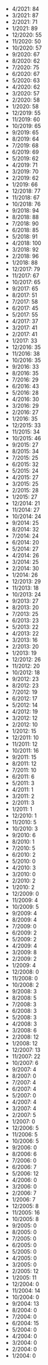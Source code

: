 *  4/2021: 84
*  3/2021: 87
*  2/2021: 71
*  1/2021: 89
*  12/2020: 55
*  11/2020: 50
*  10/2020: 57
*  9/2020: 67
*  8/2020: 62
*  7/2020: 75
*  6/2020: 67
*  5/2020: 63
*  4/2020: 62
*  3/2020: 57
*  2/2020: 58
*  1/2020: 58
*  12/2019: 55
*  11/2019: 60
*  10/2019: 65
*  9/2019: 65
*  8/2019: 64
*  7/2019: 68
*  6/2019: 69
*  5/2019: 62
*  4/2019: 71
*  3/2019: 70
*  2/2019: 62
*  1/2019: 66
*  12/2018: 77
*  11/2018: 67
*  10/2018: 76
*  9/2018: 94
*  8/2018: 88
*  7/2018: 90
*  6/2018: 85
*  5/2018: 91
*  4/2018: 100
*  3/2018: 92
*  2/2018: 96
*  1/2018: 88
*  12/2017: 79
*  11/2017: 67
*  10/2017: 65
*  9/2017: 65
*  8/2017: 51
*  7/2017: 58
*  6/2017: 45
*  5/2017: 55
*  4/2017: 37
*  3/2017: 41
*  2/2017: 41
*  1/2017: 33
*  12/2016: 35
*  11/2016: 38
*  10/2016: 35
*  9/2016: 33
*  8/2016: 35
*  7/2016: 29
*  6/2016: 43
*  5/2016: 28
*  4/2016: 30
*  3/2016: 29
*  2/2016: 27
*  1/2016: 35
*  12/2015: 33
*  11/2015: 34
*  10/2015: 46
*  9/2015: 27
*  8/2015: 34
*  7/2015: 25
*  6/2015: 32
*  5/2015: 24
*  4/2015: 27
*  3/2015: 25
*  2/2015: 28
*  1/2015: 27
*  12/2014: 21
*  11/2014: 27
*  10/2014: 24
*  9/2014: 25
*  8/2014: 32
*  7/2014: 24
*  6/2014: 20
*  5/2014: 27
*  4/2014: 26
*  3/2014: 25
*  2/2014: 30
*  1/2014: 26
*  12/2013: 29
*  11/2013: 18
*  10/2013: 24
*  9/2013: 27
*  8/2013: 20
*  7/2013: 25
*  6/2013: 23
*  5/2013: 22
*  4/2013: 22
*  3/2013: 16
*  2/2013: 20
*  1/2013: 19
*  12/2012: 26
*  11/2012: 20
*  10/2012: 18
*  9/2012: 23
*  8/2012: 23
*  7/2012: 19
*  6/2012: 17
*  5/2012: 14
*  4/2012: 19
*  3/2012: 12
*  2/2012: 10
*  1/2012: 15
*  12/2011: 10
*  11/2011: 12
*  10/2011: 16
*  9/2011: 15
*  8/2011: 12
*  7/2011: 10
*  6/2011: 6
*  5/2011: 3
*  4/2011: 1
*  3/2011: 2
*  2/2011: 3
*  1/2011: 1
*  12/2010: 1
*  11/2010: 5
*  10/2010: 3
*  9/2010: 6
*  8/2010: 1
*  7/2010: 5
*  6/2010: 2
*  5/2010: 0
*  4/2010: 3
*  3/2010: 0
*  2/2010: 2
*  1/2010: 2
*  12/2009: 0
*  11/2009: 4
*  10/2009: 5
*  9/2009: 4
*  8/2009: 4
*  7/2009: 0
*  6/2009: 2
*  5/2009: 2
*  4/2009: 4
*  3/2009: 8
*  2/2009: 2
*  1/2009: 4
*  12/2008: 0
*  11/2008: 0
*  10/2008: 2
*  9/2008: 3
*  8/2008: 5
*  7/2008: 3
*  6/2008: 3
*  5/2008: 3
*  4/2008: 3
*  3/2008: 6
*  2/2008: 12
*  1/2008: 12
*  12/2007: 13
*  11/2007: 22
*  10/2007: 6
*  9/2007: 4
*  8/2007: 0
*  7/2007: 4
*  6/2007: 4
*  5/2007: 0
*  4/2007: 4
*  3/2007: 4
*  2/2007: 5
*  1/2007: 0
*  12/2006: 5
*  11/2006: 5
*  10/2006: 5
*  9/2006: 0
*  8/2006: 6
*  7/2006: 0
*  6/2006: 7
*  5/2006: 12
*  4/2006: 0
*  3/2006: 0
*  2/2006: 7
*  1/2006: 7
*  12/2005: 8
*  11/2005: 16
*  10/2005: 8
*  9/2005: 0
*  8/2005: 0
*  7/2005: 0
*  6/2005: 0
*  5/2005: 0
*  4/2005: 0
*  3/2005: 0
*  2/2005: 12
*  1/2005: 11
*  12/2004: 0
*  11/2004: 14
*  10/2004: 0
*  9/2004: 13
*  8/2004: 0
*  7/2004: 0
*  6/2004: 15
*  5/2004: 0
*  4/2004: 0
*  3/2004: 0
*  2/2004: 0
*  1/2004: 0